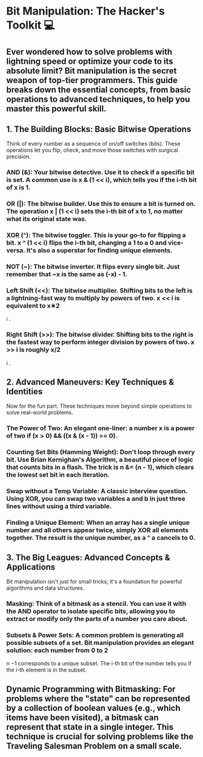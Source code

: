 # Bit Manipulation: The Hacker's Toolkit 💻
## Ever wondered how to solve problems with lightning speed or optimize your code to its absolute limit? Bit manipulation is the secret weapon of top-tier programmers. This guide breaks down the essential concepts, from basic operations to advanced techniques, to help you master this powerful skill.

## 1. The Building Blocks: Basic Bitwise Operations
Think of every number as a sequence of on/off switches (bits). These operations let you flip, check, and move those switches with surgical precision.

### AND (&): Your bitwise detective. Use it to check if a specific bit is set. A common use is x & (1 << i), which tells you if the i-th bit of x is 1.

### OR (|): The bitwise builder. Use this to ensure a bit is turned on. The operation x | (1 << i) sets the i-th bit of x to 1, no matter what its original state was.

### XOR (^): The bitwise toggler. This is your go-to for flipping a bit. x ^ (1 << i) flips the i-th bit, changing a 1 to a 0 and vice-versa. It's also a superstar for finding unique elements.

### NOT (~): The bitwise inverter. It flips every single bit. Just remember that ~x is the same as (-x) - 1.

### Left Shift (<<): The bitwise multiplier. Shifting bits to the left is a lightning-fast way to multiply by powers of two. x << i is equivalent to x∗2 
i
 .

### Right Shift (>>): The bitwise divider. Shifting bits to the right is the fastest way to perform integer division by powers of two. x >> i is roughly x/2 
i
 .

## 2. Advanced Maneuvers: Key Techniques & Identities
Now for the fun part. These techniques move beyond simple operations to solve real-world problems.

### The Power of Two: An elegant one-liner: a number x is a power of two if (x > 0) && ((x & (x - 1)) == 0).

### Counting Set Bits (Hamming Weight): Don't loop through every bit. Use Brian Kernighan's Algorithm, a beautiful piece of logic that counts bits in a flash. The trick is n &= (n - 1), which clears the lowest set bit in each iteration.

### Swap without a Temp Variable: A classic interview question. Using XOR, you can swap two variables a and b in just three lines without using a third variable.

### Finding a Unique Element: When an array has a single unique number and all others appear twice, simply XOR all elements together. The result is the unique number, as a ^ a cancels to 0.

## 3. The Big Leagues: Advanced Concepts & Applications
Bit manipulation isn't just for small tricks; it's a foundation for powerful algorithms and data structures.

### Masking: Think of a bitmask as a stencil. You can use it with the AND operator to isolate specific bits, allowing you to extract or modify only the parts of a number you care about.

### Subsets & Power Sets: A common problem is generating all possible subsets of a set. Bit manipulation provides an elegant solution: each number from 0 to 2 
n
 −1 corresponds to a unique subset. The i-th bit of the number tells you if the i-th element is in the subset.

## Dynamic Programming with Bitmasking: For problems where the "state" can be represented by a collection of boolean values (e.g., which items have been visited), a bitmask can represent that state in a single integer. This technique is crucial for solving problems like the Traveling Salesman Problem on a small scale.
